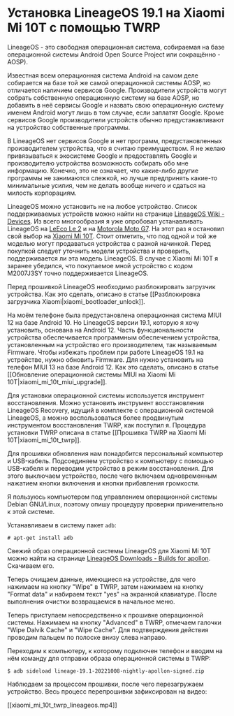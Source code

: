 Установка LineageOS 19.1 на Xiaomi Mi 10T с помощью TWRP
========================================================

LineageOS - это свободная операционная система, собираемая на базе операционной системы Android Open Source Project или сокращённо - AOSP).

Известная всем операционная система Android на самом деле собирается на базе той же самой операционной системы AOSP, но отличается наличием сервисов Google. Производители устройств могут собрать собственную операционную систему на базе AOSP, но добавить в неё сервисы Google и назвать свою операционную систему именем Android могут лишь в том случае, если заплатят Google. Кроме сервисов Google производители устройств обычно предустанавливают на устройство собственные программы.

В LineageOS нет сервисов Google и нет программ, предустановленных производителем устройства, что я считаю преимуществом. Я не желаю привязываться к экосистеме Google и предоставлять Google и производителю устройства возможность собирать обо мне информацию. Конечно, это не означает, что какие-либо другие программы не занимаются слежкой, но лучше предпринять какие-то минимальные усилия, чем не делать вообще ничего и сдаться на милость корпорациям.

LineageOS можно установить не на любое устройство. Список поддерживаемых устройств можно найти на странице [LineageOS Wiki - Devices](https://wiki.lineageos.org/devices/). Из всего многообразия я уже опробовал устанавливать LineageOS на [LeEco Le 2](https://wiki.lineageos.org/devices/s2/) и на [Motorola Moto G7](https://wiki.lineageos.org/devices/river/). На этот раз я остановил свой выбор на [Xiaomi Mi 10T](https://wiki.lineageos.org/devices/apollon/). Стоит отметить, что под одной и той же моделью могут продаваться устройства с разной начинкой. Перед покупкой следует уточнить модели устройства и проверить, поддерживается ли эта модель LineageOS. В случае с Xiaomi Mi 10T я заранее убедился, что покупаемое мной устройство с кодом M2007J3SY точно поддерживается LineageOS.

Перед прошивкой LineageOS необходимо разблокировать загрузчик устройства. Как это сделать, описано в статье [[Разблокировка загрузчика Xiaomi|xiaomi_bootloader_unlock]].

На моём телефоне была предустановлена операционная система MIUI 12 на базе Android 10. Но LineageOS версии 19.1, которую я хочу установить, основана на Android 12. Часть функциональности устройства обеспечивается программным обеспечением устройства, установленным на устройство его производителем, так называемым Firmware. Чтобы избежать проблем при работе LineageOS 19.1 на устройстве, нужно обновить Firmware. Для нужно установить на телефон MIUI 13 на базе Android 12. Как это сделать, описано в статье [[Обновление операционной системы MIUI на Xiaomi Mi 10T|xiaomi_mi_10t_miui_upgrade]].

Для установки операционной системы используется инструмент восстановления. Можно установить инструмент восстановления LineageOS Recovery, идущий в комплекте с операционной системой LineageOS, а можно воспользоваться более продвинутым инструментом восстановления TWRP, как поступил я. Процедура установки TWRP описана в статье [[Прошивка TWRP на Xiaomi Mi 10T|xiaomi_mi_10t_twrp]].

Для прошивки обновления нам понадобится персональный компьютер и USB-кабель. Подсоединяем устройство к компьютеру с помощью USB-кабеля и переводим устройство в режим восстановления. Для этого выключаем устройство, после чего включаем одновременным нажатием кнопки включения и кнопки прибавления громкости.

Я пользуюсь компьютером под управлением операционной системы Debian GNU/Linux, поэтому опишу процедуру проверки применительно к этой системе.

Устанавливаем в систему пакет `adb`:

    # apt-get install adb

Свежий образ операционной системы LineageOS для Xiaomi Mi 10T можно найти на странице [LineageOS Downloads - Builds for apollon](https://download.lineageos.org/apollon). Скачиваем его.

Теперь очищаем данные, имеющиеся на устройстве, для чего нажимаем на кнопку "Wipe" в TWRP, затем нажимаем на кнопку "Format data" и набираем текст "yes" на экранной клавиатуре. После выполнения очистки возвращаемся в начальное меню.

Теперь приступаем непосредственно к прошивке операционной системы. Нажимаем на кнопку "Advanced" в TWRP, отмечаем галочки "Wipe Dalvik Cache" и "Wipe Cache". Для подтверждения действия проводим пальцем по полоске внизу слева направо.

Переходим к компьютеру, к которому подключен телефон и вводим на нём команду для отправки образа операционной системы в TWRP:

    $ adb sideload lineage-19.1-20221008-nightly-apollon-signed.zip

Наблюдаем за процессом прошивки, после чего перезагружаем устройство. Весь процесс перепрошивки зафиксирован на видео:

[[xiaomi_mi_10t_twrp_lineageos.mp4]]
